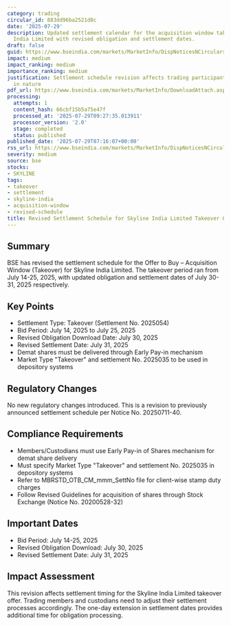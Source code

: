 ```yaml
---
category: trading
circular_id: 883dd96ba2521d8c
date: '2025-07-29'
description: Updated settlement calendar for the acquisition window takeover of Skyline
  India Limited with revised obligation and settlement dates.
draft: false
guid: https://www.bseindia.com/markets/MarketInfo/DispNoticesNCirculars.aspx?Noticeid={96D6C91C-E7C6-468A-B42B-3D0DF1EBE922}&noticeno=20250729-6&dt=07/29/2025&icount=6&totcount=10&flag=0
impact: medium
impact_ranking: medium
importance_ranking: medium
justification: Settlement schedule revision affects trading participants but is procedural
  in nature
pdf_url: https://www.bseindia.com/markets/MarketInfo/DownloadAttach.aspx?id=20250729-6&attachedId=
processing:
  attempts: 1
  content_hash: 66cbf15b5a75e47f
  processed_at: '2025-07-29T09:27:35.013911'
  processor_version: '2.0'
  stage: completed
  status: published
published_date: '2025-07-29T07:16:07+00:00'
rss_url: https://www.bseindia.com/markets/MarketInfo/DispNoticesNCirculars.aspx?Noticeid={96D6C91C-E7C6-468A-B42B-3D0DF1EBE922}&noticeno=20250729-6&dt=07/29/2025&icount=6&totcount=10&flag=0
severity: medium
source: bse
stocks:
- SKYLINE
tags:
- takeover
- settlement
- skyline-india
- acquisition-window
- revised-schedule
title: Revised Settlement Schedule for Skyline India Limited Takeover Offer
---
```


## Summary

BSE has revised the settlement schedule for the Offer to Buy – Acquisition Window (Takeover) for Skyline India Limited. The takeover period ran from July 14-25, 2025, with updated obligation and settlement dates of July 30-31, 2025 respectively.

## Key Points

- Settlement Type: Takeover (Settlement No. 2025054)
- Bid Period: July 14, 2025 to July 25, 2025
- Revised Obligation Download Date: July 30, 2025
- Revised Settlement Date: July 31, 2025
- Demat shares must be delivered through Early Pay-in mechanism
- Market Type "Takeover" and settlement No. 2025035 to be used in depository systems

## Regulatory Changes

No new regulatory changes introduced. This is a revision to previously announced settlement schedule per Notice No. 20250711-40.

## Compliance Requirements

- Members/Custodians must use Early Pay-in of Shares mechanism for demat share delivery
- Must specify Market Type "Takeover" and settlement No. 2025035 in depository systems
- Refer to MBRSTD_OTB_CM_mmm_SettNo file for client-wise stamp duty charges
- Follow Revised Guidelines for acquisition of shares through Stock Exchange (Notice No. 20200528-32)

## Important Dates

- Bid Period: July 14-25, 2025
- Revised Obligation Download: July 30, 2025
- Revised Settlement Date: July 31, 2025

## Impact Assessment

This revision affects settlement timing for the Skyline India Limited takeover offer. Trading members and custodians need to adjust their settlement processes accordingly. The one-day extension in settlement dates provides additional time for obligation processing.